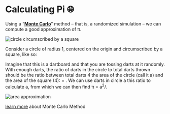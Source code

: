 # Calculating Pi 🌐

Using a “**[Monte Carlo](https://en.wikipedia.org/wiki/Monte_Carlo_method)**” method – that is, a randomized simulation – we can compute a
good approximation of π.

![circle circumscribed by a square](https://cloud-rdyo1m0p1.vercel.app/1screenshot_2021-02-04_200812.png)

Consider a circle of radius 1, centered on the origin and circumscribed by a square, like so:

Imagine that this is a dartboard and that you are tossing darts at it randomly. With
enough darts, the ratio of darts in the circle to total darts thrown should be the ratio between
total darts 4 the area of the circle (call it a) and the area of the square (4): = . We can use darts in circle a
this ratio to calculate a, from which we can then find π = a<sup>2</sup>/.

![area approximation](https://cloud-rdyo1m0p1.vercel.app/0330px-montecarlointegrationcircle.svg.png)

[learn more](https://en.wikipedia.org/wiki/Monte_Carlo_method) about Monte Carlo Method